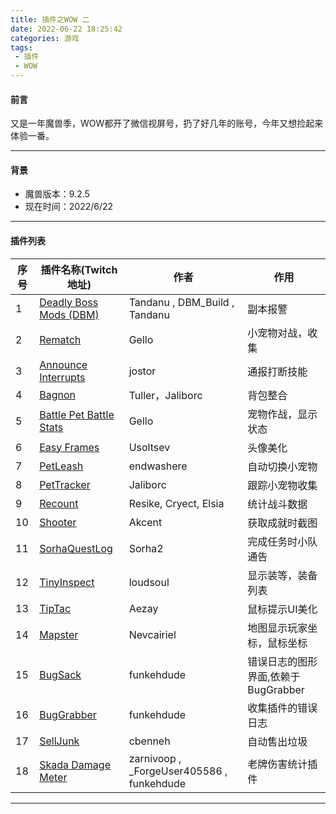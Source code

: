 ```yaml
---
title: 插件之WOW 二
date: 2022-06-22 18:25:42
categories: 游戏
tags: 
 - 插件 
 - WOW
---
```

 
#### 前言

又是一年魔兽季，WOW都开了微信视屏号，扔了好几年的账号，今年又想捡起来体验一番。
<!-- more -->
* * * 

#### 背景
- 魔兽版本：9.2.5
- 现在时间：2022/6/22

* * *
#### 插件列表

序号 | 插件名称(Twitch地址) | 作者 | 作用
---  | ------ | ---- | ----
1 | [Deadly Boss Mods (DBM)](https://www.curseforge.com/wow/addons/deadly-boss-mods) | Tandanu , DBM_Build , Tandanu | 副本报警
2 | [Rematch](https://www.curseforge.com/wow/addons/rematch) | Gello | 小宠物对战，收集
3 | [Announce Interrupts](https://www.curseforge.com/wow/addons/announce-interrupts) | jostor | 通报打断技能
4 | [Bagnon](https://www.curseforge.com/wow/addons/bagnon) | Tuller，Jaliborc | 背包整合
5 | [Battle Pet Battle Stats](https://www.curseforge.com/wow/addons/battle-pet-battle-stats) | Gello | 宠物作战，显示状态
6 | [Easy Frames](https://www.curseforge.com/wow/addons/easy-frames) | Usoltsev | 头像美化
7 | [PetLeash](https://www.curseforge.com/wow/addons/petleash) | endwashere | 自动切换小宠物
8 | [PetTracker](https://www.curseforge.com/wow/addons/pettracker) | Jaliborc | 跟踪小宠物收集
9 | [Recount](https://www.curseforge.com/wow/addons/recount) | Resike, Cryect, Elsia | 统计战斗数据
10 | [Shooter](https://www.curseforge.com/wow/addons/shooter) | Akcent | 获取成就时截图
11 | [SorhaQuestLog](https://www.curseforge.com/wow/addons/sorhaquestlog) | Sorha2 | 完成任务时小队通告
12 | [TinyInspect](https://www.curseforge.com/wow/addons/itemlevel-anywhere) | loudsoul | 显示装等，装备列表
13 | [TipTac](https://www.curseforge.com/wow/addons/tip-tac) | Aezay | 鼠标提示UI美化
14 | [Mapster](https://www.curseforge.com/wow/addons/mapster) | Nevcairiel | 地图显示玩家坐标，鼠标坐标
15 | [BugSack](https://www.curseforge.com/wow/addons/bug-grabber) | funkehdude | 错误日志的图形界面,依赖于BugGrabber
16 | [BugGrabber](https://www.curseforge.com/wow/addons/bug-grabber) | funkehdude | 收集插件的错误日志
17 | [SellJunk](https://www.wowace.com/projects/sell-junk) | cbenneh | 自动售出垃圾
18 | [Skada Damage Meter](https://www.wowace.com/projects/skada) | zarnivoop , _ForgeUser405586 , funkehdude | 老牌伤害统计插件

* * * 

 
